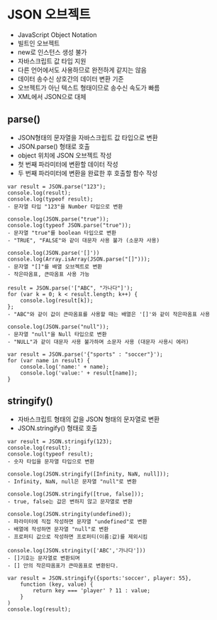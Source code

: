 # JSON 오브젝트

- JavaScript Object Notation
- 빌트인 오브젝트
- new로 인스턴스 생성 불가
- 자바스크립트 값 타입 지원
- 다른 언어에서도 사용하므로 완전하게 같지는 않음
- 데이터 송수신 상호간의 데이터 변환 기준
- 오브젝트가 아닌 텍스트 형태이므로 송수신 속도가 빠름
- XML에서 JSON으로 대체



## parse()

- JSON형태의 문자열을 자바스크립트 값 타입으로 변환
- JSON.parse() 형태로 호출
- object 위치에 JSON 오브젝트 작성
- 첫 번째 파라미터에 변환할 데이터 작성
- 두 번째 파라미터에 변환을 완료한 후 호출할 함수 작성

```
var result = JSON.parse("123");
console.log(result);
console.log(typeof result);
- 문자열 타입 "123"을 Number 타입으로 변환

console.log(JSON.parse("true"));
console.log(typeof JSON.parse("true"));
- 문자열 "true"를 boolean 타입으로 변환
- "TRUE", "FALSE"와 같이 대문자 사용 불가 (소문자 사용)

console.log(JSON.parse('[]'))
console.log(Array.isArray(JSON.parse("[]")));
- 문자열 "[]"를 배열 오브젝트로 변환
- 작은따옴표, 큰따옴표 사용 가능

result = JSON.parse('["ABC", "가나다"]');
for (var k = 0; k < result.length; k++) {
    console.log(result[k]);
};
- "ABC"와 같이 값이 큰따옴표를 사용할 때는 배열은 '[]'와 같이 작은따옴표 사용

console.log(JSON.parse("null"));
- 문자열 "null"을 Null 타입으로 변환
- "NULL"과 같이 대문자 사용 불가하며 소문자 사용 (대문자 사용시 에러)

var result = JSON.parse('{"sports" : "soccer"}');
for (var name in result) {
    console.log('name:' + name);
    console.log('value:' + result[name]);
}
```



## stringify()

- 자바스크립트 형태의 값을 JSON 형태의 문자열로 변환
- JSON.stringify() 형태로 호출

```
var result = JSON.stringify(123);
console.log(result);
console.log(typeof result);
- 숫자 타입을 문자열 타입으로 변환

console.log(JSON.stringify([Infinity, NaN, null]));
- Infinity, NaN, null은 문자열 "null"로 변환

console.log(JSON.stringify([true, false]));
- true, false는 값은 변하지 않고 문자열로 변환

console.log(JSON.stringity(undefined));
- 파라미터에 직접 작성하면 문자열 "undefined"로 변환
- 배열에 작성하면 문자열 "null"로 변환
- 프로퍼티 값으로 작성하면 프로퍼티(이름:값)를 제외시킴

console.log(JSON.stringity(['ABC','가나다']))
- []기호는 문자열로 변환되며
- [] 안의 작은따옴표가 큰따옴표로 변환된다.

var result = JSON.stringify({sports:'soccer', player: 55},
	function (key, value) {
        return key === 'player' ? 11 : value;
	}
)
console.log(result);
```

